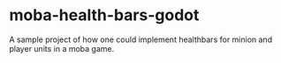 # moba-health-bars-godot
A sample project of how one could implement healthbars for minion and player units in a moba game.
